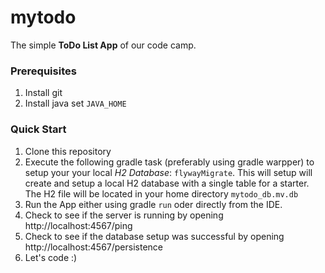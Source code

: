 # mytodo
The simple **ToDo List App** of our code camp.

### Prerequisites
1. Install git
1. Install java set `JAVA_HOME`


### Quick Start
1. Clone this repository
1. Execute the following gradle task (preferably using gradle warpper) to setup your your local *H2 Database*: `flywayMigrate`. This will setup will create and setup a local H2 database with a single table for a starter. The H2 file will be located in your home directory `mytodo_db.mv.db`
1. Run the App either using gradle `run` oder directly from the IDE.
1. Check to see if the server is running by opening http://localhost:4567/ping
1. Check to see if the database setup was successful by opening http://localhost:4567/persistence
6. Let's code :)